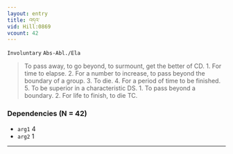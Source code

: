 ```yaml
---
layout: entry
title: འདའ་
vid: Hill:0869
vcount: 42
---
```

`Involuntary` `Abs-Abl./Ela`
> To pass away, to go beyond, to surmount, get the better of CD\.
 1\.
 For time to elapse\.
 2\.
 For a number to increase, to pass beyond the boundary of a group\.
 3\.
 To die\.
 4\.
 For a period of time to be finished\.
 5\.
 To be superior in a characteristic DS\.
 1\.
 To pass beyond a boundary\.
 2\.
 For life to finish, to die TC\.

### Dependencies (N = 42)
* `arg1` 4
* `arg2` 1

---

